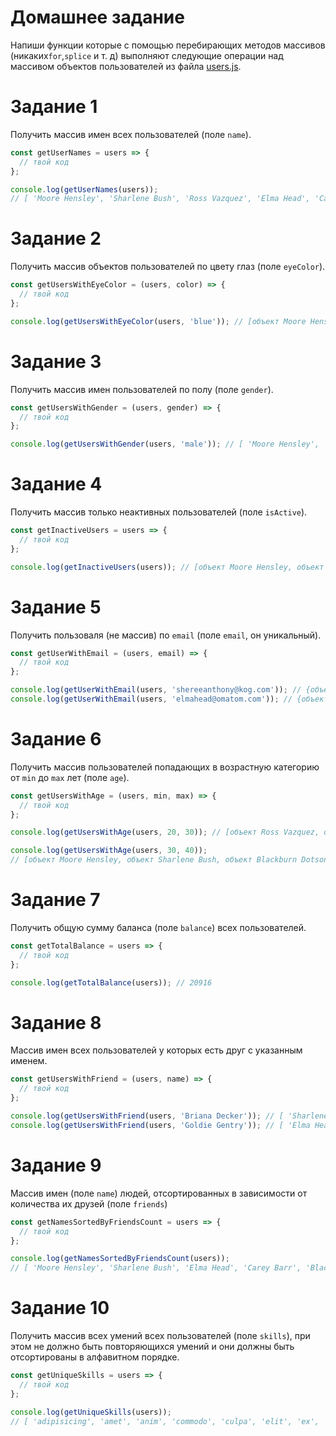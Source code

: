 # Домашнее задание

Напиши функции которые с помощью перебирающих методов массивов
(никаких`for`,`splice` и т. д) выполняют следующие операции над массивом
объектов пользователей из файла [users.js](./users.js).

# Задание 1

Получить массив имен всех пользователей (поле `name`).

```js
const getUserNames = users => {
  // твой код
};

console.log(getUserNames(users));
// [ 'Moore Hensley', 'Sharlene Bush', 'Ross Vazquez', 'Elma Head', 'Carey Barr', 'Blackburn Dotson', 'Sheree Anthony' ]
```

# Задание 2

Получить массив объектов пользователей по цвету глаз (поле `eyeColor`).

```js
const getUsersWithEyeColor = (users, color) => {
  // твой код
};

console.log(getUsersWithEyeColor(users, 'blue')); // [объект Moore Hensley, объект Sharlene Bush, объект Carey Barr]
```

# Задание 3

Получить массив имен пользователей по полу (поле `gender`).

```js
const getUsersWithGender = (users, gender) => {
  // твой код
};

console.log(getUsersWithGender(users, 'male')); // [ 'Moore Hensley', 'Ross Vazquez', 'Carey Barr', 'Blackburn Dotson' ]
```

# Задание 4

Получить массив только неактивных пользователей (поле `isActive`).

```js
const getInactiveUsers = users => {
  // твой код
};

console.log(getInactiveUsers(users)); // [объект Moore Hensley, объект Ross Vazquez, объект Blackburn Dotson]
```

# Задание 5

Получить пользоваля (не массив) по `email` (поле `email`, он уникальный).

```js
const getUserWithEmail = (users, email) => {
  // твой код
};

console.log(getUserWithEmail(users, 'shereeanthony@kog.com')); // {объект пользователя Sheree Anthony}
console.log(getUserWithEmail(users, 'elmahead@omatom.com')); // {объект пользователя Elma Head}
```

# Задание 6

Получить массив пользователей попадающих в возрастную категорию от `min` до
`max` лет (поле `age`).

```js
const getUsersWithAge = (users, min, max) => {
  // твой код
};

console.log(getUsersWithAge(users, 20, 30)); // [объект Ross Vazquez, объект Elma Head, объект Carey Barr]

console.log(getUsersWithAge(users, 30, 40));
// [объект Moore Hensley, объект Sharlene Bush, объект Blackburn Dotson, объект Sheree Anthony]
```

# Задание 7

Получить общую сумму баланса (поле `balance`) всех пользователей.

```js
const getTotalBalance = users => {
  // твой код
};

console.log(getTotalBalance(users)); // 20916
```

# Задание 8

Массив имен всех пользователей у которых есть друг с указанным именем.

```js
const getUsersWithFriend = (users, name) => {
  // твой код
};

console.log(getUsersWithFriend(users, 'Briana Decker')); // [ 'Sharlene Bush', 'Sheree Anthony' ]
console.log(getUsersWithFriend(users, 'Goldie Gentry')); // [ 'Elma Head', 'Sheree Anthony' ]
```

# Задание 9

Массив имен (поле `name`) людей, отсортированных в зависимости от количества их
друзей (поле `friends`)

```js
const getNamesSortedByFriendsCount = users => {
  // твой код
};

console.log(getNamesSortedByFriendsCount(users));
// [ 'Moore Hensley', 'Sharlene Bush', 'Elma Head', 'Carey Barr', 'Blackburn Dotson', 'Sheree Anthony', 'Ross Vazquez' ]
```

# Задание 10

Получить массив всех умений всех пользователей (поле `skills`), при этом не
должно быть повторяющихся умений и они должны быть отсортированы в алфавитном
порядке.

```js
const getUniqueSkills = users => {
  // твой код
};

console.log(getUniqueSkills(users));
// [ 'adipisicing', 'amet', 'anim', 'commodo', 'culpa', 'elit', 'ex', 'ipsum', 'irure', 'laborum', 'lorem', 'mollit', 'non', 'nostrud', 'nulla', 'proident', 'tempor', 'velit', 'veniam' ]
```
